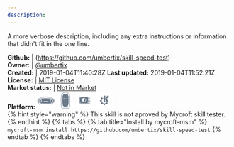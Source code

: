 ```yaml
---
description: 
---
```

A more verbose description, including any extra instructions or
information that didn't fit in the one line.

**Github:** | (https://github.com/umbertix/skill-speed-test)  
**Owner:** | [@umbertix](https://github.com/umbertix)  
**Created:** | 2019-01-04T11:40:28Z  **Last updated:** 2019-01-04T11:52:21Z  
**License:** | [MIT License](https://api.github.com/licenses/mit)  
**Market status:** | [Not in Market](https://market.mycroft.ai/skill/)  
**Platform:**   ![](.gitbook/assets/mark-1-icon.png)  ![](.gitbook/assets/mark-2-icon.png)  ![](.gitbook/assets/picroft-icon.png)  ![](.gitbook/assets/kde.png)   
{% hint style="warning" %}
This skill is not aproved by Mycroft skill tester.
{% endhint %}
  {% tabs %}
{% tab title="Install by mycroft-msm" %}
``` mycroft-msm install https://github.com/umbertix/skill-speed-test```
{% endtab %}
  {% endtabs %}
  